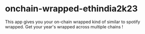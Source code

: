 # onchain-wrapped-ethindia2k23
This app gives you your on-chain wrapped kind of similar to spotify wrapped. Get your year's wrapped across multiple chains !
